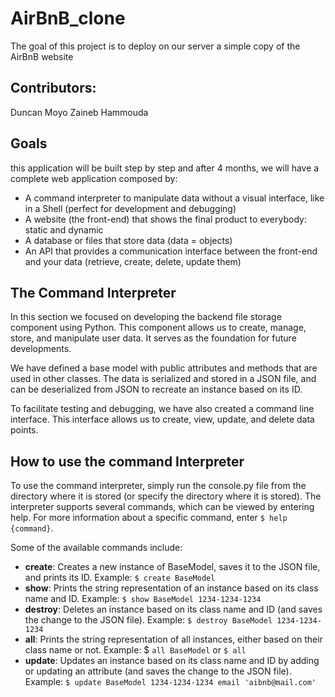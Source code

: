 # AirBnB_clone

The goal of this project is to deploy on our server a simple copy of the AirBnB website

## Contributors:

Duncan Moyo
Zaineb Hammouda

## Goals

this application will be built step by step and after 4 months, we will have a complete web application composed by:

- A command interpreter to manipulate data without a visual interface, like in a Shell (perfect for development and debugging)
- A website (the front-end) that shows the final product to everybody: static and dynamic
- A database or files that store data (data = objects)
- An API that provides a communication interface between the front-end and your data (retrieve, create, delete, update them)

## The Command Interpreter

In this section we focused on developing the backend file storage component using Python. This component allows us to create, manage, store, and manipulate user data. It serves as the foundation for future developments.

We have defined a base model with public attributes and methods that are used in other classes. The data is serialized and stored in a JSON file, and can be deserialized from JSON to recreate an instance based on its ID.

To facilitate testing and debugging, we have also created a command line interface. This interface allows us to create, view, update, and delete data points.

## How to use the command Interpreter

To use the command interpreter, simply run the console.py file from the directory where it is stored (or specify the directory where it is stored). The interpreter supports several commands, which can be viewed by entering help. For more information about a specific command, enter ``$ help {command}``.

Some of the available commands include:
 - **create**: Creates a new instance of BaseModel, saves it to the JSON file, and prints its ID. Example: ``$ create BaseModel``
 - **show**: Prints the string representation of an instance based on its class name and ID. Example: ``$ show BaseModel 1234-1234-1234``
 - **destroy**: Deletes an instance based on its class name and ID (and saves the change to the JSON file). Example: ``$ destroy BaseModel 1234-1234-1234``
 - **all**: Prints the string representation of all instances, either based on their class name or not. Example: $ ``all BaseModel`` or ``$ all``
 - **update**: Updates an instance based on its class name and ID by adding or updating an attribute (and saves the change to the JSON file). Example: ``$ update BaseModel 1234-1234-1234 email 'aibnb@mail.com'``
